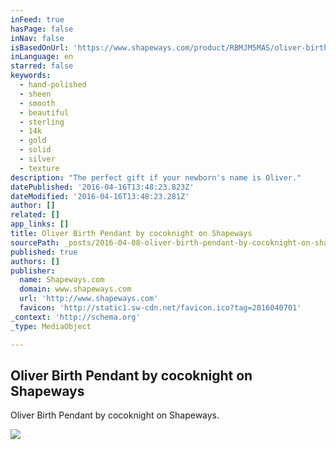 ```yaml
---
inFeed: true
hasPage: false
inNav: false
isBasedOnUrl: 'https://www.shapeways.com/product/RBMJM5MAS/oliver-birth-pendant?li=shareProduct'
inLanguage: en
starred: false
keywords:
  - hand-polished
  - sheen
  - smooth
  - beautiful
  - sterling
  - 14k
  - gold
  - solid
  - silver
  - texture
description: "The perfect gift if your newborn's name is Oliver."
datePublished: '2016-04-16T13:48:23.823Z'
dateModified: '2016-04-16T13:48:23.281Z'
author: []
related: []
app_links: []
title: Oliver Birth Pendant by cocoknight on Shapeways
sourcePath: _posts/2016-04-08-oliver-birth-pendant-by-cocoknight-on-shapeways.md
published: true
authors: []
publisher:
  name: Shapeways.com
  domain: www.shapeways.com
  url: 'http://www.shapeways.com'
  favicon: 'http://static1.sw-cdn.net/favicon.ico?tag=2016040701'
_context: 'http://schema.org'
_type: MediaObject

---
```

<article style=""><h1>Oliver Birth Pendant by cocoknight on Shapeways</h1><p>Oliver Birth Pendant by cocoknight on Shapeways.</p><img src="https://s3-us-west-2.amazonaws.com/the-grid-img/p/6b65238a732d2e514d09c74ec8efc6b6764a3d2b.jpg" /></article>